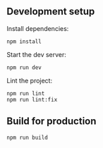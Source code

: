 ## Development setup

Install dependencies:

```
npm install
```

Start the dev server:

```
npm run dev
```

Lint the project:

```
npm run lint
npm run lint:fix
```

## Build for production

```
npm run build
```

